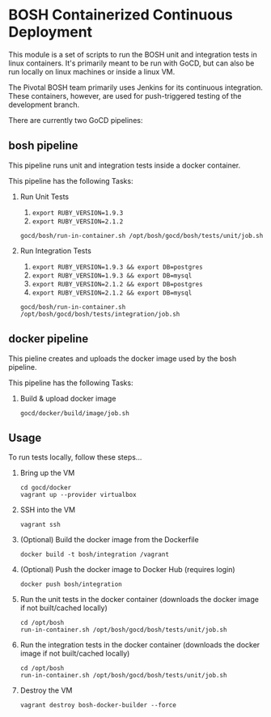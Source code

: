 # BOSH Containerized Continuous Deployment

This module is a set of scripts to run the BOSH unit and integration tests in linux containers. It's primarily meant to be run with GoCD, but can also be run locally on linux machines or inside a linux VM.

The Pivotal BOSH team primarily uses Jenkins for its continuous integration. These containers, however, are used for push-triggered testing of the development branch.

There are currently two GoCD pipelines:

## bosh pipeline
This pipeline runs unit and integration tests inside a docker container.

This pipeline has the following Tasks:

1. Run Unit Tests
    1. `export RUBY_VERSION=1.9.3`
    2. `export RUBY_VERSION=2.1.2`
    
    ```
    gocd/bosh/run-in-container.sh /opt/bosh/gocd/bosh/tests/unit/job.sh
    ```

2. Run Integration Tests
    1. `export RUBY_VERSION=1.9.3 && export DB=postgres`
    2. `export RUBY_VERSION=1.9.3 && export DB=mysql`
    3. `export RUBY_VERSION=2.1.2 && export DB=postgres`
    4. `export RUBY_VERSION=2.1.2 && export DB=mysql`
    
    ```
    gocd/bosh/run-in-container.sh /opt/bosh/gocd/bosh/tests/integration/job.sh
    ```


## docker pipeline
This pieline creates and uploads the docker image used by the bosh pipeline.

This pipeline has the following Tasks:

1. Build & upload docker image
    
    ```
    gocd/docker/build/image/job.sh
    ```

## Usage
To run tests locally, follow these steps...

1. Bring up the VM
    
    ```
    cd gocd/docker
    vagrant up --provider virtualbox
    ```
2. SSH into the VM
    
    ```
    vagrant ssh
    ```
3. (Optional) Build the docker image from the Dockerfile
    
    ```
    docker build -t bosh/integration /vagrant
    ```
4. (Optional) Push the docker image to Docker Hub (requires login)
    
    ```
    docker push bosh/integration
    ```
5. Run the unit tests in the docker container (downloads the docker image if not built/cached locally)
    
    ```
    cd /opt/bosh
    run-in-container.sh /opt/bosh/gocd/bosh/tests/unit/job.sh
    ```
6. Run the integration tests in the docker container (downloads the docker image if not built/cached locally)
    
    ```
    cd /opt/bosh
    run-in-container.sh /opt/bosh/gocd/bosh/tests/unit/job.sh
    ```
7. Destroy the VM
    
    ```
    vagrant destroy bosh-docker-builder --force
    ```
